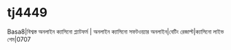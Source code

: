 # tj4449
Basa8|বিশ্বস্ত অনলাইন ক্যাসিনো প্ল্যাটফর্ম | অনলাইন ক্যাসিনো সফটওয়্যার অনলাইন|বেটিং রেজাল্ট|ক্যাসিনো লাইভ গেম|0707

